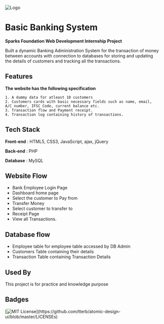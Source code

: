 
![Logo](https://www.thesparksfoundationsingapore.org/images/logo_small.png)

    
# Basic Banking System 

**Sparks Foundation Web Development Internship Project**

Built a dynamic Banking Administration System for the transaction of money between accounts with connection to databases for storing and updating the details of customers and tracking all the transactions.

## Features

**The website has the following specification**

    1. A dummy data for atleast 10 customers
    2. Customers cards with basic necessary fields such as name, email, A/C number, IFSC Code, current balance etc.
    3. Transaction flow and Payment receipt.
    4. Transaction log containing history of transactions.

## Tech Stack

**Front-end** : HTML5, CSS3, JavaScript, ajax, jQuery

**Back-end** : PHP

**Database** : MySQL

## Website Flow

- Bank Employee Login Page 
- Dashboard home page 
- Select the customer to Pay from 
- Transfer Money 
- Select customer to transfer to 
- Receipt Page 
- View all Transactions.

## Database flow

- Employee table for employee table accessed by DB Admin
- Customers Table containing their details
- Transaction Table containing Transaction Details
## Used By

This project is for practice and knowledge purpose

  
## Badges

[![MIT License](https://img.shields.io/apm/l/atomic-design-ui.svg?)](https://github.com/tterb/atomic-design-ui/blob/master/LICENSEs)
